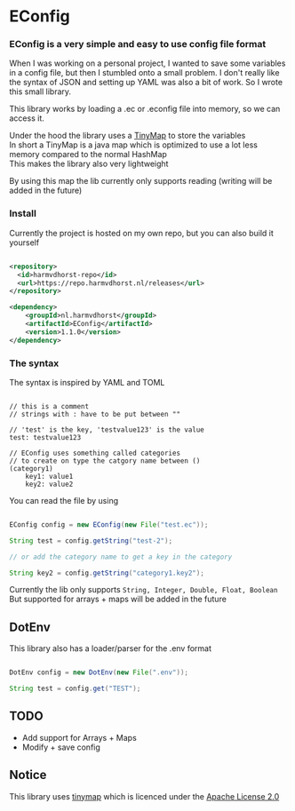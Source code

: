 # EConfig

### EConfig is a very simple and easy to use config file format

When I was working on a personal project, I wanted to save some variables in a config file, but then I stumbled onto a small problem.
I don't really like the syntax of JSON and setting up YAML was also a bit of work.
So I wrote this small library.

This library works by loading a .ec or .econfig file into memory, so we can access it.

Under the hood the library uses a [TinyMap](https://github.com/intelie/tinymap) to store the variables <br/>
In short a TinyMap is a java map which is optimized to use a lot less memory compared to the normal HashMap <br/>
This makes the library also very lightweight

By using this map the lib currently only supports reading (writing will be added in the future)

### Install
Currently the project is hosted on my own repo, but you can also build it yourself
```xml

<repository>
  <id>harmvdhorst-repo</id>
  <url>https://repo.harmvdhorst.nl/releases</url>
</repository>

<dependency>
    <groupId>nl.harmvdhorst</groupId>
    <artifactId>EConfig</artifactId>
    <version>1.1.0</version>
</dependency>
```

### The syntax
The syntax is inspired by YAML and TOML

```

// this is a comment
// strings with : have to be put between ""

// 'test' is the key, 'testvalue123' is the value
test: testvalue123

// EConfig uses something called categories
// to create on type the catgory name between ()
(category1)
    key1: value1
    key2: value2

```
You can read the file by using

```java

EConfig config = new EConfig(new File("test.ec"));

String test = config.getString("test-2");

// or add the category name to get a key in the category

String key2 = config.getString("category1.key2");
```

Currently the lib only supports
``String, Integer, Double, Float, Boolean``
But supported for arrays + maps will be added in the future


## DotEnv
This library also has a loader/parser for the .env format

```java

DotEnv config = new DotEnv(new File(".env"));

String test = config.get("TEST");

```

## TODO

- Add support for Arrays + Maps
- Modify + save config


## Notice
This library uses [tinymap](https://github.com/intelie/tinymap) which is licenced under the [Apache License 2.0](https://www.apache.org/licenses/LICENSE-2.0)
